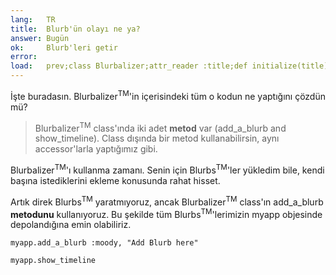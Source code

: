 ```yaml
---
lang:   TR
title:  Blurb'ün olayı ne ya?
answer: Bugün
ok:     Blurb'leri getir
error:
load:   prev;class Blurbalizer;attr_reader :title;def initialize(title);@title=title;@blurbs=[];end;def add_a_blurb(mood, content);@blurbs << Blurb.new(mood, content);@blurbs.each {|t| t.time -= 73};end;def show_timeline;puts "Blurbalizer: #{@title} has #{@blurbs.count} Blurbs\n";@blurbs.sort_by { |t| t.time}.reverse.each { |t| puts "#{t.content.ljust(40)} #{t.time}"};end;end;myapp = Blurbalizer.new "The Big Blurb";myapp.add_a_blurb :sick,"Today Mount Hood Was Stolen!";myapp.add_a_blurb :confused,"I can not believe Mt. Hood was stolen!";myapp.add_a_blurb :dazed,"I am speechless!";myapp.add_a_blurb :mad,"It was stolen by a giraffe !!";myapp.add_a_blurb :sad,"I Left my Hoodie on the Mountain!";myapp.add_a_blurb :mad,"I am never going back to that mountain."
---
```


İşte buradasın. Blurbalizer<sup>TM</sup>'in içerisindeki tüm o kodun ne yaptığını çözdün mü?

> Blurbalizer<sup>TM</sup> class'ında iki adet __metod__ var (add\_a\_blurb and show\_timeline).
> Class dışında bir metod kullanabilirsin, aynı accessor'larla yaptığımız gibi.

Blurbalizer<sup>TM</sup>'ı kullanma zamanı. Senin için Blurbs<sup>TM</sup>'ler yükledim bile, kendi başına
istediklerini ekleme konusunda rahat hisset.

Artık direk Blurbs<sup>TM</sup> yaratmıyoruz, ancak Blurbalizer<sup>TM</sup> class'ın add\_a\_blurb __metodunu__ kullanıyoruz.
Bu şekilde tüm Blurbs<sup>TM</sup>'lerimizin myapp objesinde depolandığına emin olabiliriz.

    myapp.add_a_blurb :moody, "Add Blurb here"

    myapp.show_timeline
